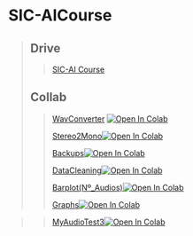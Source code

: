# SIC-AICourse
>
>## Drive
>
>>[SIC-AI Course](https://drive.google.com/drive/u/1/folders/1hcRiOWmb0oNqOkUAbJxqo3h-_4qB2YHO)
>
>## Collab
>
>>[WavConverter](https://colab.research.google.com/drive/1kfRBcNQTI0tvIIKy3xyF5QTUHu5RGq6B?authuser=1) [![Open In Colab](https://colab.research.google.com/assets/colab-badge.svg)](https://colab.research.google.com/drive/1kfRBcNQTI0tvIIKy3xyF5QTUHu5RGq6B?authuser=1)
>>
>>[Stereo2Mono](https://colab.research.google.com/drive/1LNXPv8IH-e6YEHQGUkm-BAsHCYDDxJxR?authuser=1)[![Open In Colab](https://colab.research.google.com/assets/colab-badge.svg)](https://colab.research.google.com/drive/1wzLmWJ83NB54rf87EaKnjVRdcQMtlc1J?authuser=1)
>>
>>[Backups](https://colab.research.google.com/drive/1LNXPv8IH-e6YEHQGUkm-BAsHCYDDxJxR?authuser=1)[![Open In Colab](https://colab.research.google.com/assets/colab-badge.svg)](https://colab.research.google.com/drive/1LNXPv8IH-e6YEHQGUkm-BAsHCYDDxJxR?authuser=1)
>>
>>[DataCleaning](https://colab.research.google.com/drive/1BMO9gq40zGJ_jiGal13ezb75oDMWIjuF?authuser=1)[![Open In Colab](https://colab.research.google.com/assets/colab-badge.svg)](https://colab.research.google.com/drive/1BMO9gq40zGJ_jiGal13ezb75oDMWIjuF?authuser=1)
>>
>>[Barplot(Nº_Audios)](https://colab.research.google.com/drive/1EuR0yBq0BI5bhdl9uyyQ7CZirU8j249E?authuser=1)[![Open In Colab](https://colab.research.google.com/assets/colab-badge.svg)](https://colab.research.google.com/drive/1EuR0yBq0BI5bhdl9uyyQ7CZirU8j249E?authuser=1)
>>
>>[Graphs](https://colab.research.google.com/drive/1KxAHg3OFtQXNoaBqTl2W0Rkn9I7-Rcn3?authuser=1)[![Open In Colab](https://colab.research.google.com/assets/colab-badge.svg)](https://colab.research.google.com/drive/1KxAHg3OFtQXNoaBqTl2W0Rkn9I7-Rcn3?authuser=1)
>>

>>[MyAudioTest3](https://colab.research.google.com/drive/1cyJL7Dp5Ufbh1DxyGKqfme7y_uP5X53j)[![Open In Colab](https://colab.research.google.com/assets/colab-badge.svg)](https://colab.research.google.com/drive/1cyJL7Dp5Ufbh1DxyGKqfme7y_uP5X53j)
